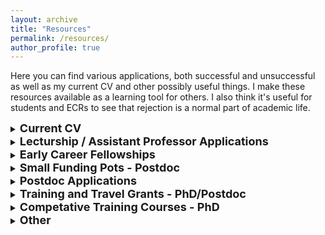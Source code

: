 ```yaml
---
layout: archive
title: "Resources"
permalink: /resources/
author_profile: true
---
```


Here you can find various applications, both successful and unsuccessful as well as my current CV and other possibly useful things. I make these resources available as a learning tool for others. I also think it's useful for students and ECRs to see that rejection is a normal part of academic life.

<details>
  <summary> <b><font size="+1">Current CV</font></b> </summary>

  <p><a href="https://www.overleaf.com/read/dqxkdyfxfqsj">Condensed CV</a> on the Overleaf platform. You can also access the LaTeX code.</p>

  <p><a href="https://www.overleaf.com/read/xyhzbnmtmppp">Full CV</a> with everything itemised.</p>

</details>

<details>
  <summary> <b><font size="+1">Lecturship / Assistant Professor Applications</font></b> </summary>

  <p>University of Leicester, Lecturer in Genomics: <a href="https://www.dropbox.com/scl/fi/xds890djthhrcjnz9p3yq/Cover_letter_Hollie_Marshall_leic.pdf?rlkey=t83nhouiafgt01w5s14p33inx&dl=0">cover letter</a>, <a href="https://www.dropbox.com/scl/fi/byjppia0sejqf4m6rel1r/CV_Hollie_Marshall_leic.pdf?rlkey=yyd14v4936txa00vb2xto545j&dl=0">CV</a>, <a href="https://www.dropbox.com/scl/fi/0ya1yub2luedj18ogv5bv/boxes.docx?rlkey=rcpgt3sfgyvy3p3qfmhcxv7m9&dl=0">online boxes</a>, <a href="https://www.dropbox.com/scl/fi/0j5qx9lvy89s0ykgq88wz/Hollie_Marshall_Research_leic.pptx?rlkey=10fp2v4ltnqzjicuc25dg5zgj&dl=0">research presentation</a>, <a href="https://www.dropbox.com/scl/fi/fmqqjwnp81icbpckkskcg/Hollie_Marshall_Teaching_leic.pptx?rlkey=a27zflqypw5guu07dww9jzgle&dl=0">teaching presentation</a> - <strong>successful</strong> from reserve spot - 2023.</p>

  <p>University of Nottingham, Assistant Professor in Functional Genetics: <a href="https://www.dropbox.com/scl/fi/uwg0aiutb49qzv4xzrdv2/Boxes-and-statement.docx?rlkey=0igu6rexn8c6ix0u9ow4det86&dl=0">anonymised application</a>, <a href="https://www.dropbox.com/scl/fi/l17ad4hmv0az7s1avvnjo/CV_Hollie_Marshall_Notts.pdf?rlkey=stais6omcfu5p4icliqlq6st5&dl=0">CV</a>, <a href="https://www.dropbox.com/scl/fi/opvqvu88rrn1kwjk5g4hm/Interview_questions_nottingham.docx?rlkey=26sy8ob7r8namdka093i2dnlx&dl=0">interview questions</a>, <a href="https://www.dropbox.com/scl/fi/hwtymri82h85x54nmm972/Hollie_Marshall_Research_Notts.pptx?rlkey=tcaoi54aaq5jg0l8zhg8d3x0p&dl=0">research presentation</a>, <a href="https://www.dropbox.com/scl/fi/zif9jmtcibsq079dlg035/Hollie_Marshall_Teaching_Notts.pptx?rlkey=b02i7z7k5ak7iw4o6t0pz3ly8&dl=0">teaching presentation</a> - reserve spot - 2023.</p>

  <p>University of Aberystwyth, Lecturer in Life Sciences: <a href="https://www.dropbox.com/scl/fi/4dgceob8u2ht2ntxq4pbc/Cover_letter_Hollie_Marshal_Aber.pdf?rlkey=3ek08e5rsh2zfklg1gwu15vpb&dl=0">cover letter</a>, <a href="https://www.dropbox.com/scl/fi/t8rk6k6p834snmbd9ohdh/CV_Hollie_Marshall_Aber.pdf?rlkey=b58z7fa0n8dm4elzl48rwhybt&dl=0">CV</a>, <a href="https://www.dropbox.com/scl/fi/8tnhs6g11x9qb18i44nzy/form_preview_Aber.pdf?rlkey=x6njhzmp9wgrbhw0ukrj8lxi3&dl=0">online form</a> - unsuccessful - 2023.</p>

</details>


<details>
  <summary> <b><font size="+1">Early Career Fellowships</font></b> </summary>

  <p>Leverhulme Early Career Research Fellowship <a href="https://www.dropbox.com/s/4o0ti9ykfb2vn22/Leverhulme_2023_dedacted.pdf?dl=0">application</a> - unsuccessful - 2023.</p>

  <p>NERC Independent Fellowship <a href="https://www.dropbox.com/s/14zva7k0kshzc86/jes-2726477.pdf?dl=0">application</a> and <a href="https://www.dropbox.com/s/o9xo3aik1e8m9ov/NERC_feedback_2022.pdf?dl=0">feedback</a> - unsuccessful - 2023.</p>

  <p>EMBO Postdoctoral Fellowship <a href="https://www.dropbox.com/s/0tov0gnwgqny16r/EMBO_long_term_fellowship.pdf?dl=0">application</a> - made it to final short list (interview)- unsuccessful - 2021.</p>

  <p>Leverhulme Early Career Researcher Fellowship <a href="https://www.dropbox.com/s/czwz0dk3yh1j4py/Leverhulme_ECR_Fellowship_2021.pdf?dl=0">application</a> - made it to final shortlist - unsuccessful - 2021.</p>

  <p>Royal Commission for the Exhibition of 1851 Research Fellowship <a href="https://www.dropbox.com/s/c80ihzwfesdqefa/Royal_Commission_of_1851_Research_Fellowship_2021.pdf?dl=0">application</a> - unsuccessful - 2021.</p>

  <p>Marie Sklodowska-Curie Actions Independent Fellowship <a href="https://www.dropbox.com/s/n06vkmc7im387dx/HM_MSCA_Independent_fellowship_2020_unsuccessful.pdf?dl=0">application</a> and <a href="https://www.dropbox.com/s/r9d162h1bfsptws/HM_MSCA_2020_feedback.pdf?dl=0">feedback</a> - unsuccessful - scored 93.4% funding cut-off was 94.4% - 2020.</p>

  <p>Marie Sklodowska-Curie Actions Independent Fellowship <a href="https://www.dropbox.com/s/lh6n9v0axucj6i6/Final_proposal.pdf?dl=0">application</a> and <a href="https://www.dropbox.com/s/ypoa6xfgklqv0ih/882722_EpiSpider_ESR.pdf?dl=0">feedback</a> - unsuccessful but made the reserve list - scored 92.2% funding cut-off was 92.6% - 2019.</p>

</details>

<details>
  <summary> <b><font size="+1">Small Funding Pots - Postdoc</font></b> </summary>

  <p>BBSRC Impact Accelerator <a href="https://www.dropbox.com/s/kj1od9dt66w1odi/BBSRC%20IAA%20application%20form%20PoC%20Hollie%20Marshall.pdf?dl=0">application</a> - <strong>successful</strong> - 2023.</p>

  <p>British Ecological Society, Large Research Grant <a href="https://www.dropbox.com/s/b5xjgo9gzhwh7tn/LRB23_1005.pdf?dl=0">form</a>, <a href="https://www.dropbox.com/scl/fi/r0joqk9phpcnohpg6husy/BES_2023_round2_feedback.docx?rlkey=f4f72htj6kvuftbxv47eccbv0&dl=0">feedback</a> - unsuccessful, through to final round however - 2023.</p>

  <p>Fish Society of the British Isles, Small Research Grant <a href="https://www.dropbox.com/s/l7sy7iiqkguqcw0/FSBI_form.pdf?dl=0">form</a>, <a href="https://www.dropbox.com/s/ds995ok8m5qm7yk/FSBI_Research-Grant-Budget-Hollie-Marshall.pdf?dl=0">budget</a>, <a href="https://www.dropbox.com/s/338et46u8d59zzq/FSBI_CV-Hollie-Marshall.pdf?dl=0">CV</a> and <a href="https://www.dropbox.com/s/gketurhsxsmzi98/FSBI_feedback_2023.pdf?dl=0">feedback</a> - unsuccessful - 2023.</p>

  <p>ESEB Progress Meeting in Evolutionary Biology <a href="https://www.dropbox.com/s/a2o2c94yhyq5onw/Epi_in_EcoEvo.pdf?dl=0">application</a> - unsuccessful, second choice however - 2023.</p>

  <p>NEOF Early Career Researcher Pilot Project Proposal <a href="https://www.dropbox.com/s/zo0qvdhu9m4gsbz/NEOF_2022.pdf?dl=0">application</a> - made jointly with Dr. Katie Reilly - <strong>successful</strong> - 2022.</p>

  <p>NERC Discipline Hopping Small Grants <a href="https://www.dropbox.com/s/jc78ae1pxq0rzsv/HM_Application_form.pdf?dl=0">application</a> and <a href="https://www.dropbox.com/s/603bte4v7731cbu/HM_2page_summary.pdf?dl=0">project summary</a> - made jointly with Dr. Katie Reilly - <strong>successful</strong> - 2022.</p>

  <p>NEOF Early Career Researcher Pilot Project Proposal <a href="https://www.dropbox.com/s/dkcbb9ebnf2klzm/HM_NEOF_ECR_Pilot_Scheme_2021.pdf?dl=0">application</a> - made jointly with Dr. Kamil Jaron - <strong>successful</strong> - 2021.</p>

</details>


<details>
  <summary> <b><font size="+1">Postdoc Applications</font></b> </summary>

  <p>University of Aberdeen, Interdisciplinary Fellowship <a href="https://www.dropbox.com/s/a4pr2t5eo4sj5kt/Cover_letter_Hollie_Marshall.pdf?dl=0">cover letter</a>, <a href="https://www.dropbox.com/s/7owdtuwg47d7gtw/CV_Hollie_Marshall.pdf?dl=0">CV</a> - unsuccessful - 2022.</p>

  <p>University of Leicester, Postdoc in Bumblebee Epignetics <a href="https://www.dropbox.com/s/6fd938nx352jueu/Leicester_cover_letter.pdf?dl=0">cover letter</a>, <a href="https://www.dropbox.com/s/ohzrym5tl8a9yq9/CV_Leicester_2021.pdf?dl=0">CV</a>, <a href="https://www.dropbox.com/s/j1fiys04o5t70n0/Leicester_job_talk.pptx?dl=0">interview presentation</a> - <strong>successful</strong> - 2021.</p>

  <p>Postdoc in insect epigenetics and pesticide exposure <a href="https://www.dropbox.com/s/bply7yu3qvtuq6z/exeter_app.pdf?dl=0">cover letter</a> - not applied for in the end - 2019.</p>

  <p>University of Edinburgh, Postdoc in Insect Epigenetics and Reproduction <a href="https://www.dropbox.com/s/ktpmn0b8x3nbajj/Hollie_Marshall_Cover_Letter.pdf?dl=0">cover letter</a>, <a href="https://www.dropbox.com/s/0ztj72ji82eb68h/Edinburgh_CV.pdf?dl=0">CV</a> and <a href="https://www.dropbox.com/s/ggn37uytowu4q1w/Interview_Edinburgh.pdf?dl=0">interview presentation</a> - <strong>successful</strong> - 2019.</p>

</details>

<details>
  <summary> <b><font size="+1">Training and Travel Grants - PhD/Postdoc</font></b> </summary>

  <p>The Genetics Society Training Grant <a href="https://www.dropbox.com/s/9cg5j76rzfrmitw/HM_Genetics_Society_Training_Grant_2020_successful.pdf?dl=0">application</a> - <strong>successful</strong> - 2020.</p>

  <p>The Genetics Society Junior Scientist Conference Grant <a href="https://www.dropbox.com/s/pr7k1w52bgetopl/Genetics_application_Hollie.pdf?dl=0">application</a> - <strong>successful</strong> - 2018.</p>

  <p>British Ecological Society Conference Grant <a href="https://www.dropbox.com/s/vpobeg1eoh694ut/BES%20CONFERENCE%20GRANT%20APPLICATION%20INFO.pdf?dl=0">application</a> - not applied for in the end - 2017.</p>

</details>

<details>
  <summary> <b><font size="+1">Competative Training Courses - PhD</font></b> </summary>

  <p>Programming for Evolutionary Biology <a href="https://www.dropbox.com/s/ggg0hbqssu1kv5e/Hollie_Marshall_Motivation_Letter.pdf?dl=0">application</a> and <a href="https://www.dropbox.com/s/wcg4fvkyxxq15nq/Hollie_Marshall_Stipend_Application.pdf?dl=0">stipend application</a> - both <strong>successful</strong> - 2016.</p>

  <p>British Ecological Society Public Engagement Course <a href="https://www.dropbox.com/s/71t3he8bxs3fwnu/BES_PubEngage_Training_Application.pdf?dl=0">application</a> - <strong>successful</strong> - 2016.</p>

  <p>Bioinformatics for Adaptation Genomics, Winter School <a href="https://www.dropbox.com/s/9tt892n17upinpl/B%40G_Application_Hollie_Marshall.pdf?dl=0">application</a> - unsuccessful - 2015.</p>

  <p>Molecular Diagnostics For Species Identification And Evolutionary Analysis <a href="https://www.dropbox.com/s/yq03p7qc3l2md2f/Molec_Course_app_Hollie_Marshall.pdf?dl=0">application</a> - unsuccessful - 2015.</p>

</details>


<details>
  <summary> <b><font size="+1">Other</font></b> </summary>

  <p>L'Oréal-UNESCO for Women in Science UK <a href="https://www.dropbox.com/s/pdt8oauwyjxeni4/Loreal_form.pdf?dl=0">application</a>, <a href="https://www.dropbox.com/s/x74nwmnaubuqmwo/Loreal_Candidate_statement.pdf?dl=0">candidate statement</a>, <a href="https://www.dropbox.com/s/2scxerethp5y6d9/Loreal_Research_proposal.pdf?dl=0">research proposal</a> - unsuccessful - 2023.</p>

  <p>Fellowship to the Higher Education Academy <a href="https://www.dropbox.com/s/v74jvfsfi7kcxiz/H%20Marshall%20FHEA1.pdf?dl=0">application</a> - <strong>successful</strong> - 2019.</p>

  <p>CENTA conference sponsorship <a href="https://www.dropbox.com/s/q4if6sk03vj7zdt/hollie_conference_sponsorship_request.pdf?dl=0">application</a> - <strong>successful</strong> - 2018.</p>

  <p>University of Leicester, International Foundation Year Biology Tutor <a href="https://www.dropbox.com/s/ot13hf1ymdkhs0w/Tutor_App_form.pdf?dl=0">application</a> and <a href="https://www.dropbox.com/s/ffbp0nw8mr0zktr/Tutoring_CV.pdf?dl=0">CV</a> - <strong>successful</strong> - 2017.</p>

  <p>British Ecological Society Public Engagement Working Group Student Representative <a href="https://www.dropbox.com/s/sgxb5lrxq3fwl2u/BES_Rep_Cover_Letter.pdf?dl=0">cover letter</a> and <a href="https://www.dropbox.com/s/g6418z79giqr5wu/BES_Rep_CV.pdf?dl=0">CV</a> - unsuccessful - 2016(?).</p>

  <p>Conference sponsorship <a href="https://www.dropbox.com/s/0j2i3v1r1ccudxi/royal_commison_invite.pdf?dl=0">letter</a> example, sent to many companies and societies - some <strong>successful</strong> and some not - 2016.</p>

  <p>Central England NERC Training Alliance <a href="https://www.dropbox.com/s/s2ttgu6iypys88e/PhD_Personal_Statement.pdf?dl=0">cover letter</a> - <strong>successful</strong> - 2015.</p>

  <p>I also applied for MANY other PhDs both before and after my masters degree, which apparently the old me has deleted. The cover letters were all similar to the one above though. </p>

  <p>University of Birmingham Masters Degree <a href="https://www.dropbox.com/s/x3mn1q22hypogb7/Masters_Cover_Letter.pdf?dl=0">cover letter</a> - <strong>successful</strong> - 2013.</p>

</details>

